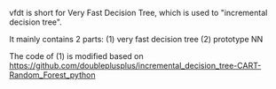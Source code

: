 

vfdt is short for Very Fast Decision Tree, which is used to "incremental decision tree".

It mainly contains 2 parts: 
	(1) very fast decision tree
	(2) prototype NN


The code of (1) is modified based on 
    https://github.com/doubleplusplus/incremental_decision_tree-CART-Random_Forest_python



